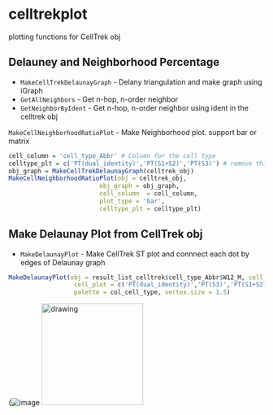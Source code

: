 # celltrekplot
plotting functions for CellTrek obj

## Delauney and Neighborhood Percentage
- `MakeCellTrekDelaunayGraph` - Delany triangulation and make graph using iGraph
- `GetAllNeighbors` - Get n-hop, n-order neighbor
- `GetNeighborByIdent` - Get n-hop, n-order neighbor using ident in the celltrek obj

`MakeCellNeighborhoodRatioPlot` - Make Neighborhood plot. support bar or matrix
```R
cell_column = 'cell_type_Abbr' # Column for the cell type
celltype_plt = c('PT(dual_identity)','PT(S1+S2)','PT(S3)') # remove this value if want to plot All cell types 
obj_graph = MakeCellTrekDelaunayGraph(celltrek_obj)
MakeCellNeighborhoodRatioPlot(obj = celltrek_obj, 
                         obj_graph = obj_graph,
                         cell_column  = cell_column, 
                         plot_type = 'bar',
                         celltype_plt = celltype_plt) 
```


## Make Delaunay Plot from CellTrek obj
- `MakeDelaunayPlot` - Make CellTrek ST plot and connnect each dot by edges of Delaunay graph
```R
MakeDelaunayPlot(obj = result_list_celltrek$cell_type_Abbr$W12_M, cell_column = cell_column,
                  cell_plot = c('PT(dual_identity)','PT(S3)','PT(S1+S2)'),
                  palette = col_cell_type, vertex.size = 1.5)
```
(![image](https://user-images.githubusercontent.com/54045654/168443265-37276938-98ca-4c5c-916d-7ccf92489877.png)
<img src="https://user-images.githubusercontent.com/54045654/168443265-37276938-98ca-4c5c-916d-7ccf92489877.png" alt="drawing" width="200"/>
